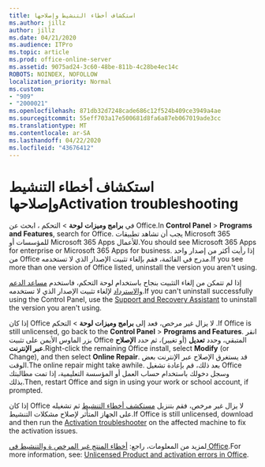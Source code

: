 ```yaml
---
title: استكشاف أخطاء التنشيط وإصلاحها
ms.author: jillz
author: jillz
ms.date: 04/21/2020
ms.audience: ITPro
ms.topic: article
ms.prod: office-online-server
ms.assetid: 9075ad24-3c60-48be-811b-4c28be4ec14c
ROBOTS: NOINDEX, NOFOLLOW
localization_priority: Normal
ms.custom:
- "909"
- "2000021"
ms.openlocfilehash: 871db32d7248cade686c12f524b409ce3949a4ae
ms.sourcegitcommit: 55eff703a17e500681d8fa6a87eb067019ade3cc
ms.translationtype: MT
ms.contentlocale: ar-SA
ms.lasthandoff: 04/22/2020
ms.locfileid: "43676412"
---
```

# <a name="activation-troubleshooting"></a><span data-ttu-id="53656-102">استكشاف أخطاء التنشيط وإصلاحها</span><span class="sxs-lookup"><span data-stu-id="53656-102">Activation troubleshooting</span></span>

<span data-ttu-id="53656-103">في **برامج وميزات** **لوحة** \> التحكم ، ابحث عن Office.</span><span class="sxs-lookup"><span data-stu-id="53656-103">In **Control Panel** \> **Programs and Features**, search for Office.</span></span> <span data-ttu-id="53656-104">يجب أن تشاهد تطبيقات Microsoft 365 للمؤسسات أو Microsoft 365 Apps للأعمال.</span><span class="sxs-lookup"><span data-stu-id="53656-104">You should see Microsoft 365 Apps for enterprise or Microsoft 365 Apps for business.</span></span> <span data-ttu-id="53656-105">إذا رأيت أكثر من إصدار واحد من Office مدرج في القائمة، فقم بإلغاء تثبيت الإصدار الذي لا تستخدمه.</span><span class="sxs-lookup"><span data-stu-id="53656-105">If you see more than one version of Office listed, uninstall the version you aren't using.</span></span>
  
<span data-ttu-id="53656-106">إذا لم تتمكن من إلغاء التثبيت بنجاح باستخدام لوحة التحكم، فاستخدم [مساعد الدعم والاسترداد](https://aka.ms/SARA-OfficeUninstall-Alchemy) لإلغاء تثبيت الإصدار الذي لا تستخدمه.</span><span class="sxs-lookup"><span data-stu-id="53656-106">If you can't uninstall successfully using the Control Panel, use the [Support and Recovery Assistant](https://aka.ms/SARA-OfficeUninstall-Alchemy) to uninstall the version you aren't using.</span></span>
  
<span data-ttu-id="53656-107">إذا كان Office لا يزال غير مرخص، فعد إلى **برامج وميزات** **لوحة** \> التحكم .</span><span class="sxs-lookup"><span data-stu-id="53656-107">If Office is still unlicensed, go back to the **Control Panel** \> **Programs and Features**.</span></span> <span data-ttu-id="53656-108">انقر بزر الماوس الأيمن على تثبيت Office المتبقي، وحدد **تعديل** (أو تغيير)، ثم حدد **الإصلاح عبر الإنترنت**.</span><span class="sxs-lookup"><span data-stu-id="53656-108">Right-click the remaining Office install, select **Modify** (or Change), and then select **Online Repair**.</span></span> <span data-ttu-id="53656-109">قد يستغرق الإصلاح عبر الإنترنت بعض الوقت.</span><span class="sxs-lookup"><span data-stu-id="53656-109">The online repair might take awhile.</span></span> <span data-ttu-id="53656-110">بعد ذلك، قم بإعادة تشغيل Office وسجل دخولك باستخدام حساب العمل أو المؤسسة التعليمية، إذا تمت مطالبتك بذلك.</span><span class="sxs-lookup"><span data-stu-id="53656-110">Then, restart Office and sign in using your work or school account, if prompted.</span></span>
  
<span data-ttu-id="53656-111">إذا كان Office لا يزال غير مرخص، فقم بتنزيل [مستكشف أخطاء التنشيط](https://aka.ms/SARA-OfficeActivation-Alchemy) ثم تشغيله على الجهاز المتأثر لإصلاح مشكلات التنشيط.</span><span class="sxs-lookup"><span data-stu-id="53656-111">If Office is still unlicensed, download and then run the [Activation troubleshooter](https://aka.ms/SARA-OfficeActivation-Alchemy) on the affected machine to fix the activation issues.</span></span>
  
<span data-ttu-id="53656-112">لمزيد من المعلومات، راجع: [أخطاء المنتج غير المرخص ة والتنشيط في Office](https://support.office.com/article/0d23d3c0-c19c-4b2f-9845-5344fedc4380).</span><span class="sxs-lookup"><span data-stu-id="53656-112">For more information, see: [Unlicensed Product and activation errors in Office](https://support.office.com/article/0d23d3c0-c19c-4b2f-9845-5344fedc4380).</span></span>
